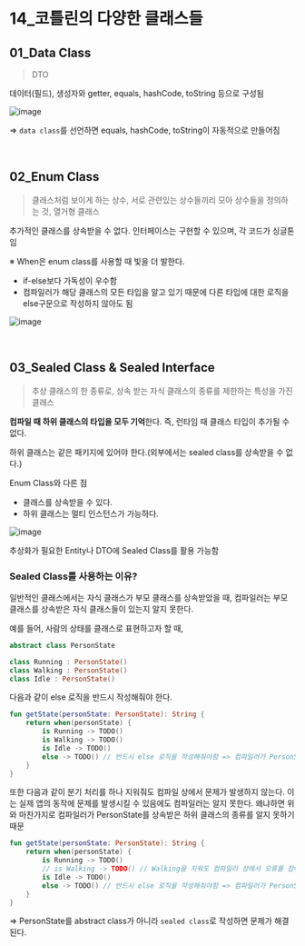 # 14_코틀린의 다양한 클래스들

## 01_Data Class

> DTO

데이터(필드), 생성자와 getter, equals, hashCode, toString 등으로 구성됨

![image](https://user-images.githubusercontent.com/93081720/199056494-b2d46754-0393-40bf-90eb-55071f65a3ea.png)

=> `data class`를 선언하면 equals, hashCode, toString이 자동적으로 만들어짐

<br>

## 02_Enum Class

> 클래스처럼 보이게 하는 상수, 서로 관련있는 상수들끼리 모아 상수들을 정의하는 것, 열거형 클래스

추가적인 클래스를 상속받을 수 없다. 인터페이스는 구현할 수 있으며, 각 코드가 싱글톤임

※ When은 enum class를 사용할 때 빛을 더 발한다.

- if-else보다 가독성이 우수함
- 컴파일러가 해당 클래스의 모든 타입을 알고 있기 때문에 다른 타입에 대한 로직을 else구문으로 작성하지 않아도 됨 

![image](https://user-images.githubusercontent.com/93081720/199056799-ddfd76b6-1a39-4816-98d5-cbe498785afc.png)

<br>

## 03_Sealed Class & Sealed Interface

> 추상 클래스의 한 종류로, 상속 받는 자식 클래스의 종류를 제한하는 특성을 가진 클래스

**컴파일 때 하위 클래스의 타입을 모두 기억**한다. 즉, 런타임 때 클래스 타입이 추가될 수 없다.

하위 클래스는 같은 패키지에 있어야 한다.(외부에서는 sealed class를 상속받을 수 없다.)

Enum Class와 다른 점

- 클래스를 상속받을 수 있다.
- 하위 클래스는 멀티 인스턴스가 가능하다.

![image](https://user-images.githubusercontent.com/93081720/199057191-e85e9bde-e24a-44a5-92fe-7fb205a38dcd.png)

추상화가 필요한 Entity나 DTO에 Sealed Class를 활용 가능함



### Sealed Class를 사용하는 이유?

일반적인 클래스에서는 자식 클래스가 부모 클래스를 상속받았을 때, 컴파일러는 부모 클래스를 상속받은 자식 클래스들이 있는지 알지 못한다.

예를 들어, 사람의 상태를 클래스로 표현하고자 할 때,

```kotlin
abstract class PersonState

class Running : PersonState()
class Walking : PersonState()
class Idle : PersonState()
```

다음과 같이 else 로직을 반드시 작성해줘야 한다.

```kotlin
fun getState(personState: PersonState): String {
    return when(personState) {
        is Running -> TODO()
        is Walking -> TODO()
        is Idle -> TODO()
        else -> TODO() // 반드시 else 로직을 작성해줘야함 => 컴파일러가 PersonState를 상속받은 하위 클래스의 종류를 알지 못하기 때문
    }
}
```

또한 다음과 같이 분기 처리를 하나 지워줘도 컴파일 상에서 문제가 발생하지 않는다. 이는 실제 앱의 동작에 문제를 발생시킬 수 있음에도 컴파일러는 알지 못한다. 왜냐하면 위와 마찬가지로 컴파일러가 PersonState를 상속받은 하위 클래스의 종류를 알지 못하기 때문

```kotlin
fun getState(personState: PersonState): String {
    return when(personState) {
        is Running -> TODO()
        // is Walking -> TODO() // Walking을 지워도 컴파일러 상에서 오류를 잡아내지 못한다 => 실제 앱의 동작에 치명적인 에러를 발생시킬 가능성
        is Idle -> TODO()
        else -> TODO() // 반드시 else 로직을 작성해줘야함 => 컴파일러가 PersonState를 상속받은 하위 클래스의 종류를 알지 못하기 때문
    }
}
```

=> PersonState를 abstract class가 아니라 `sealed class`로 작성하면 문제가 해결된다.

<br>